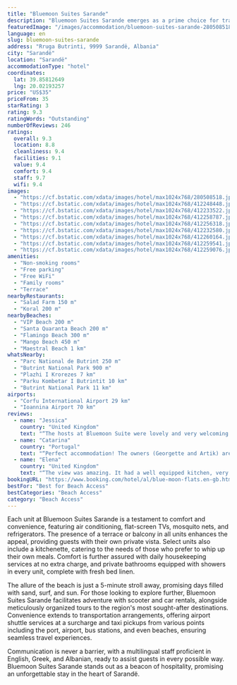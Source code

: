 ```yaml
---
title: "Bluemoon Suites Sarande"
description: "Bluemoon Suites Sarande emerges as a prime choice for travelers seeking a blend of comfort, convenience, and scenic beauty in Sarandë."
featuredImage: "/images/accommodation/bluemoon-suites-sarande-280508518.jpg"
language: en
slug: bluemoon-suites-sarande
address: "Rruga Butrinti, 9999 Sarandë, Albania"
city: "Sarandë"
location: "Sarandë"
accommodationType: "hotel"
coordinates:
  lat: 39.85812649
  lng: 20.02193257
price: "US$35"
priceFrom: 35
starRating: 3
rating: 9.3
ratingWords: "Outstanding"
numberOfReviews: 246
ratings:
  overall: 9.3
  location: 8.8
  cleanliness: 9.4
  facilities: 9.1
  value: 9.4
  comfort: 9.4
  staff: 9.7
  wifi: 9.4
images:
  - "https://cf.bstatic.com/xdata/images/hotel/max1024x768/280508518.jpg?k=be5619fcb7cff1d64de66a6e8bd0629b9da845f9a73ddc7c2a2ca4e964e9dfd2&o=&hp=1"
  - "https://cf.bstatic.com/xdata/images/hotel/max1024x768/412248448.jpg?k=e429ec00268aede739d80c56ec9fd6cde5be5fce0ffd216c272da54911d81756&o=&hp=1"
  - "https://cf.bstatic.com/xdata/images/hotel/max1024x768/412233522.jpg?k=1e1deba3d67f1f486564791fed48acefef114507de9e560c0aa7efdc37105e37&o=&hp=1"
  - "https://cf.bstatic.com/xdata/images/hotel/max1024x768/412258787.jpg?k=08b6b97a3c6e115df52f93b30405d1ec03a1e503f306a0ede849c9097ef75c62&o=&hp=1"
  - "https://cf.bstatic.com/xdata/images/hotel/max1024x768/412256318.jpg?k=2ed6c608806c9721f05d19a9e8764b0058489b6d8fd7d710f366b11f2872b560&o=&hp=1"
  - "https://cf.bstatic.com/xdata/images/hotel/max1024x768/412232580.jpg?k=2616c8a2f3317f2b80e82183b15d05afd26cfdf5f2f740e13703d4d561e682f9&o=&hp=1"
  - "https://cf.bstatic.com/xdata/images/hotel/max1024x768/412260164.jpg?k=cff1a843fe3ad81e46ae88d610af0e04d6e2060f50b2b3226329523173b8d8da&o=&hp=1"
  - "https://cf.bstatic.com/xdata/images/hotel/max1024x768/412259541.jpg?k=331064834cc189a1e2f3534cc3f815edde4523461297fb542d4083a54c9f033d&o=&hp=1"
  - "https://cf.bstatic.com/xdata/images/hotel/max1024x768/412259076.jpg?k=2d0fba76372c884e195e0080b32abab7a1c8f099731d4ab287a55e1b61857e52&o=&hp=1"
amenities:
  - "Non-smoking rooms"
  - "Free parking"
  - "Free WiFi"
  - "Family rooms"
  - "Terrace"
nearbyRestaurants:
  - "Salad Farm 150 m"
  - "Koral 200 m"
nearbyBeaches:
  - "VIP Beach 200 m"
  - "Santa Quaranta Beach 200 m"
  - "Flamingo Beach 300 m"
  - "Mango Beach 450 m"
  - "Maestral Beach 1 km"
whatsNearby:
  - "Parc National de Butrint 250 m"
  - "Butrint National Park 900 m"
  - "Plazhi I Krorezes 7 km"
  - "Parku Kombetar I Butrintit 10 km"
  - "Butrint National Park 11 km"
airports:
  - "Corfu International Airport 29 km"
  - "Ioannina Airport 70 km"
reviews:
  - name: "Jessica"
    country: "United Kingdom"
    text: "“The hosts at Bluemoon Suite were lovely and very welcoming. They gave us some great tips and recommendations for exploring Sarande. The room was very spacious and comfortable. The terrace views of the sea were beautiful and lovely to wake up to...”"
  - name: "Catarina"
    country: "Portugal"
    text: "“Perfect accommodation! The owners (Georgette and Artik) are very friendly and helpful. The accommodation is super comfortable and clean, have good Wi-Fi. Definitely I recommend bluemoon suites.5*”"
  - name: "Elena"
    country: "United Kingdom"
    text: "“The view was amazing. It had a well equipped kitchen, very comfy bed and good Aircon. The hosts were lovely and very helpful and accommodating. We really enjoyed getting to know them over a drink and they gave us some excellent recommendations....”"
bookingURL: "https://www.booking.com/hotel/al/blue-moon-flats.en-gb.html?aid=8035640"
bestFor: "Best for Beach Access"
bestCategories: "Beach Access"
category: "Beach Access"
---
```


Each unit at Bluemoon Suites Sarande is a testament to comfort and convenience, featuring air conditioning, flat-screen TVs, mosquito nets, and refrigerators. The presence of a terrace or balcony in all units enhances the appeal, providing guests with their own private vista. Select units also include a kitchenette, catering to the needs of those who prefer to whip up their own meals. Comfort is further assured with daily housekeeping services at no extra charge, and private bathrooms equipped with showers in every unit, complete with fresh bed linen.

The allure of the beach is just a 5-minute stroll away, promising days filled with sand, surf, and sun. For those looking to explore further, Bluemoon Suites Sarande facilitates adventure with scooter and car rentals, alongside meticulously organized tours to the region's most sought-after destinations. Convenience extends to transportation arrangements, offering airport shuttle services at a surcharge and taxi pickups from various points including the port, airport, bus stations, and even beaches, ensuring seamless travel experiences.

Communication is never a barrier, with a multilingual staff proficient in English, Greek, and Albanian, ready to assist guests in every possible way. Bluemoon Suites Sarande stands out as a beacon of hospitality, promising an unforgettable stay in the heart of Sarandë.